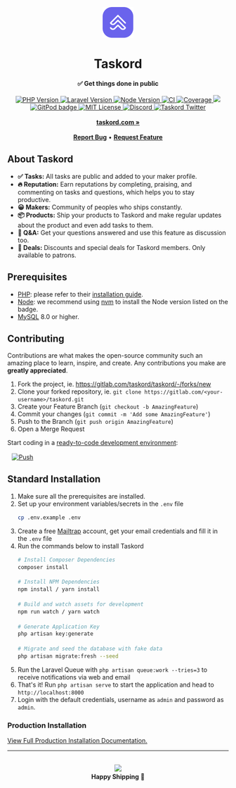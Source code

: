 <div align="center">
    <p><img src="public/images/logo.svg" height="70" alt="Taskord Logo"></p>
    <h1>Taskord</h1>
    <strong>✅ Get things done in public</strong>
</div>
<br>
<div align="center">
    <a href="https://www.php.net">
        <img src="https://img.shields.io/badge/PHP-v7.4-blue.svg?logo=php" alt="PHP Version">
    </a>
    <a href="http://laravel.com">
        <img src="https://img.shields.io/badge/Laravel-v8.x-important.svg?logo=laravel&longCache=true" alt="Laravel Version">
    </a>
    <a href="https://nodejs.org">
        <img src="https://img.shields.io/badge/Node-v14.x-brightgreen.svg?logo=node.js&longCache=true" alt="Node Version">
    </a>
    <a href="https://gitlab.com/taskord/taskord/-/commits/main">
        <img src="https://gitlab.com/taskord/taskord/badges/main/pipeline.svg" alt="CI">
    </a>
    <a href="https://gitlab.com/taskord/taskord/-/commits/main">
        <img src="https://gitlab.com/taskord/taskord/badges/main/coverage.svg" alt="Coverage">
    </a>
    <a href="https://www.codacy.com/gl/taskord/taskord/dashboard">
        <img src="https://app.codacy.com/project/badge/Grade/346b75b6fa564e16958cc7b6c1b5ce2a"/>
    </a>
    <a href="https://gitpod.io/#https://gitlab.com/taskord/taskord" alt="Codacy">
        <img src="https://img.shields.io/badge/setup-automated-blue?logo=gitpod" alt="GitPod badge">
    </a>
    <a href="LICENSE">
        <img src="https://img.shields.io/badge/license-GNU%20AGPLv3-green?longCache=true" alt="MIT License">
    </a>
    <a href="https://discord.gg/9M4Q65b">
        <img src="https://img.shields.io/discord/742712073670230026.svg?label=&logo=discord&logoColor=ffffff&color=7389D8&labelColor=6A7EC2" alt="Discord">
    </a>
    <a href="https://twitter.com/taskord">
        <img src="https://img.shields.io/twitter/follow/taskord?label=Follow&style=social" alt="Taskord Twitter">
    </a>
</div>
<div align="center">
    <br>
    <a href="https://taskord.com"><b>taskord.com »</b></a>
    <br><br>
    <a href="https://gitlab.com/taskord/taskord/issues/new"><b>Report Bug</b></a>
    •
    <a href="https://gitlab.com/taskord/taskord/issues/new"><b>Request Feature</b></a>
</div>

## About Taskord

- **✅ Tasks:** All tasks are public and added to your maker profile.
- **🔥 Reputation:** Earn reputations by completing, praising, and commenting on tasks and questions, which helps you to stay productive.
- **😀 Makers:** Community of peoples who ships constantly.
- **📦 Products:** Ship your products to Taskord and make regular updates about the product and even add tasks to them.
- **💬 Q&A:** Get your questions answered and use this feature as discussion too.
- **🎁 Deals:** Discounts and special deals for Taskord members. Only available to patrons.

## Prerequisites

- [PHP](https://www.php.net): please refer to their [installation guide](https://www.php.net/manual/en/install.php).
- [Node](https://nodejs.org): we recommend using [nvm](https://github.com/nvm-sh/nvm) to install the Node version listed on the badge.
- [MySQL](http://www.mysql.com) 8.0 or higher.

## Contributing

Contributions are what makes the open-source community such an amazing place to learn, inspire, and create. Any contributions you make are **greatly appreciated**.

1. Fork the project, ie. https://gitlab.com/taskord/taskord/-/forks/new
2. Clone your forked repository, ie. `git clone https://gitlab.com/<your-username>/taskord.git`
3. Create your Feature Branch (`git checkout -b AmazingFeature`)
4. Commit your changes (`git commit -m 'Add some AmazingFeature'`)
5. Push to the Branch (`git push origin AmazingFeature`)
6. Open a Merge Request

Start coding in a [ready-to-code development environment](https://www.gitpod.io):

<a href="https://gitpod.io/#https://gitlab.com/taskord/taskord" style="padding: 10px;">
    <img src="https://gitpod.io/button/open-in-gitpod.svg" width="150" alt="Push" align="center">
</a>

## Standard Installation

1. Make sure all the prerequisites are installed.
2. Set up your environment variables/secrets in the `.env` file
    ```sh
    cp .env.example .env
    ```
3. Create a free [Mailtrap](https://mailtrap.io) account, get your email credentials and fill it in the `.env` file
4. Run the commands below to install Taskord
    ```sh
    # Install Composer Dependencies
    composer install

    # Install NPM Dependencies
    npm install / yarn install

    # Build and watch assets for development
    npm run watch / yarn watch

    # Generate Application Key
    php artisan key:generate

    # Migrate and seed the database with fake data
    php artisan migrate:fresh --seed
    ```
5. Run the Laravel Queue with `php artisan queue:work --tries=3` to receive notifications via web and email
6. That's it! Run `php artisan serve` to start the application and head to `http://localhost:8000`
7. Login with the default credentials, username as `admin` and password as `admin`.

### Production Installation

[View Full Production Installation Documentation.](/docs/installation.md)

-----

<br>

<div align="center">
    <img width="250px" src="https://i.imgur.com/yVtUpZa.gif">
    <br>
    <strong>Happy Shipping</strong> 🚀
</div>
